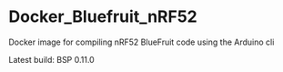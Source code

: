 # Docker_Bluefruit_nRF52
Docker image for compiling nRF52 BlueFruit code using the Arduino cli

Latest build: BSP 0.11.0
